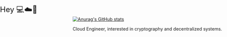 <p style="position: absolute; left:0; top:0; font-size:24px;">Hey‎    💻☁️🔐</p>

[![Anurag's GitHub stats](https://github-readme-stats.vercel.app/api?username=piheta&hide=contribs&show_icons=true&theme=dark)](https://github.com/anuraghazra/github-readme-stats)
<p>Cloud Engineer, interested in cryptography and decentralized systems.</p>
